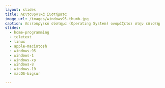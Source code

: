 ```yaml
---
layout: slides
title: Λειτουργικά Συστήματα
image_url: /images/windows95-thumb.jpg
caption: Λειτουργικό σύστημα (Operating System) ονομάζεται στην επιστήμη της πληροφορικής το λογισμικό του υπολογιστή που είναι υπεύθυνο για τη διαχείριση και τον συντονισμό των εργασιών, καθώς και την κατανομή των διαθέσιμων πόρων.
slides:
  - home-programming
  - teletext
  - linux
  - apple-macintosh
  - windows-95
  - windows-1
  - windows-xp
  - windows-8
  - windows-10
  - macOS-bigsur

---
```

